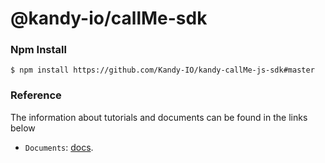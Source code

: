 @kandy-io/callMe-sdk
========

### Npm Install

`$ npm install https://github.com/Kandy-IO/kandy-callMe-js-sdk#master`

### Reference

The information about tutorials and documents can be found in the links below

* `Documents`: [docs](https://Kandy-IO.github.io/kandy-callMe-js-sdk/docs).






